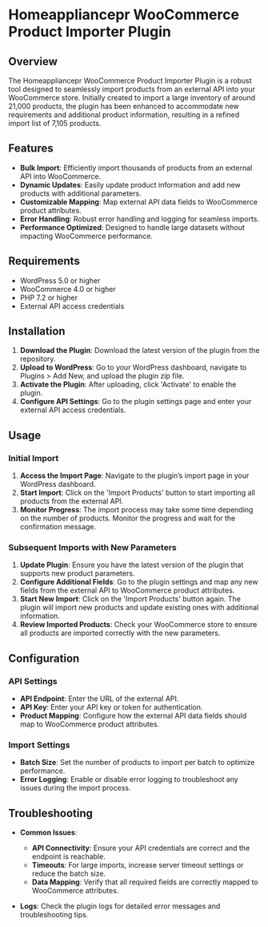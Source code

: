# Homeappliancepr WooCommerce Product Importer Plugin

## Overview

The Homeappliancepr WooCommerce Product Importer Plugin is a robust tool designed to seamlessly import products from an external API into your WooCommerce store. Initially created to import a large inventory of around 21,000 products, the plugin has been enhanced to accommodate new requirements and additional product information, resulting in a refined import list of 7,105 products.

## Features

- **Bulk Import**: Efficiently import thousands of products from an external API into WooCommerce.
- **Dynamic Updates**: Easily update product information and add new products with additional parameters.
- **Customizable Mapping**: Map external API data fields to WooCommerce product attributes.
- **Error Handling**: Robust error handling and logging for seamless imports.
- **Performance Optimized**: Designed to handle large datasets without impacting WooCommerce performance.

## Requirements

- WordPress 5.0 or higher
- WooCommerce 4.0 or higher
- PHP 7.2 or higher
- External API access credentials

## Installation

1. **Download the Plugin**: Download the latest version of the plugin from the repository.
2. **Upload to WordPress**: Go to your WordPress dashboard, navigate to Plugins > Add New, and upload the plugin zip file.
3. **Activate the Plugin**: After uploading, click 'Activate' to enable the plugin.
4. **Configure API Settings**: Go to the plugin settings page and enter your external API access credentials.

## Usage

### Initial Import

1. **Access the Import Page**: Navigate to the plugin’s import page in your WordPress dashboard.
2. **Start Import**: Click on the 'Import Products' button to start importing all products from the external API.
3. **Monitor Progress**: The import process may take some time depending on the number of products. Monitor the progress and wait for the confirmation message.

### Subsequent Imports with New Parameters

1. **Update Plugin**: Ensure you have the latest version of the plugin that supports new product parameters.
2. **Configure Additional Fields**: Go to the plugin settings and map any new fields from the external API to WooCommerce product attributes.
3. **Start New Import**: Click on the 'Import Products' button again. The plugin will import new products and update existing ones with additional information.
4. **Review Imported Products**: Check your WooCommerce store to ensure all products are imported correctly with the new parameters.

## Configuration

### API Settings

- **API Endpoint**: Enter the URL of the external API.
- **API Key**: Enter your API key or token for authentication.
- **Product Mapping**: Configure how the external API data fields should map to WooCommerce product attributes.

### Import Settings

- **Batch Size**: Set the number of products to import per batch to optimize performance.
- **Error Logging**: Enable or disable error logging to troubleshoot any issues during the import process.

## Troubleshooting

- **Common Issues**:
  - **API Connectivity**: Ensure your API credentials are correct and the endpoint is reachable.
  - **Timeouts**: For large imports, increase server timeout settings or reduce the batch size.
  - **Data Mapping**: Verify that all required fields are correctly mapped to WooCommerce attributes.

- **Logs**: Check the plugin logs for detailed error messages and troubleshooting tips.
